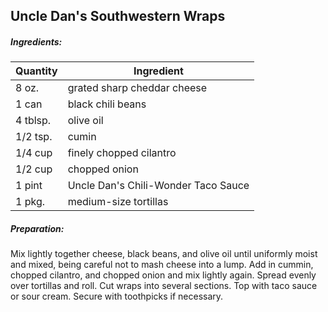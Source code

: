 
## Uncle Dan's Southwestern Wraps

##### Ingredients:
| Quantity  |    Ingredient|
|-----------| -----------------------------|
| 8 oz.     | grated sharp cheddar cheese|
| 1 can     | black chili beans|
| 4 tblsp.  | olive oil|
|  1/2 tsp. | cumin    |
| 1/4 cup   | finely chopped cilantro|
|1/2 cup    | chopped onion|
|1 pint     | Uncle Dan's Chili-Wonder Taco Sauce|
|1 pkg.     | medium-size tortillas|

##### Preparation:

Mix lightly together cheese, black beans, and olive oil
until uniformly moist and mixed, being careful not to mash
cheese into a lump. Add in cummin, chopped cilantro, and
chopped onion and mix lightly again. Spread evenly over tortillas
and roll. Cut wraps into several sections. Top with
taco sauce or sour cream.  Secure with toothpicks if necessary.
